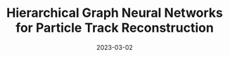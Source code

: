 ---
title: "Hierarchical Graph Neural Networks for Particle Track Reconstruction"
date: 2023-03-02
venue: arXiv:2303.01640
link: https://inspirehep.net/literature/2638375
inspire_id: 2638375
authors: Ryan Liu, Paolo Calafiura, Steven Farrell,  et al.
bibtex: '@inproceedings{Liu:2023siw,\n archiveprefix = {arXiv},\n author = {Liu, Ryan and Calafiura, Paolo and Farrell, Steven and Ju, Xiangyang and Murnane, Daniel Thomas and Pham, Tuan Minh},\n booktitle = {{21th International Workshop on Advanced Computing and Analysis Techniques in Physics Research}: {AI meets Reality}},\n eprint = {2303.01640},\n month = {3},\n primaryclass = {hep-ex},\n title = {{Hierarchical Graph Neural Networks for Particle Track Reconstruction}},\n year = {2023}\n}\n'
---